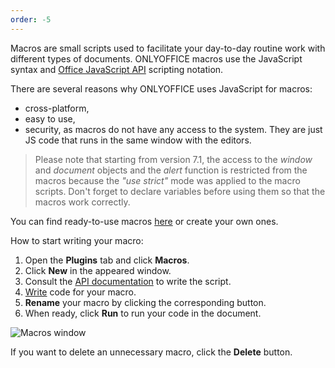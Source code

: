 ```yaml
---
order: -5
---
```


Macros are small scripts used to facilitate your day-to-day routine work with different types of documents. ONLYOFFICE macros use the JavaScript syntax and [Office JavaScript API](../../../Office%20API/Get%20Started/Overview/index.md) scripting notation.

There are several reasons why ONLYOFFICE uses JavaScript for macros:

* cross-platform,
* easy to use,
* security, as macros do not have any access to the system. They are just JS code that runs in the same window with the editors.

> Please note that starting from version 7.1, the access to the *window* and *document* objects and the *alert* function is restricted from the macros because the *"use strict"* mode was applied to the macro scripts. Don't forget to declare variables before using them so that the macros work correctly.

You can find ready-to-use macros [here](../Macro%20samples/index.md) or create your own ones.

How to start writing your macro:

1. Open the **Plugins** tab and click **Macros**.
2. Click **New** in the appeared window.
3. Consult the [API documentation](../../../Office%20API/Get%20Started/Overview/index.md) to write the script.
4. [Write](../Writing%20macros/index.md) code for your macro.
5. **Rename** your macro by clicking the corresponding button.
6. When ready, click **Run** to run your code in the document.

![Macros window](/assets/images/plugins/macro_window.png)

If you want to delete an unnecessary macro, click the **Delete** button.
